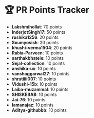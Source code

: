 # 🏆 PR Points Tracker

- **Lakshmihollat**: 70 points
- **InderjotSingh17**: 50 points
- **rushika1256**: 20 points
- **Soumyosish**: 20 points
- **khushi-verma1504**: 20 points
- **Rabia-Parveen**: 10 points
- **sarthakbhatele**: 10 points
- **Sejal-collection**: 10 points
- **anshika-ux**: 10 points
- **vanshaggarwal27**: 10 points
- **shrutiiii007**: 10 points
- **Vidushi-15b**: 10 points
- **Laiba-muzammal**: 10 points
- **SHISKEBAB**: 10 points
- **Jai-76**: 10 points
- **Iamanajaz**: 10 points
- **Aditya-githubbb**: 10 points
